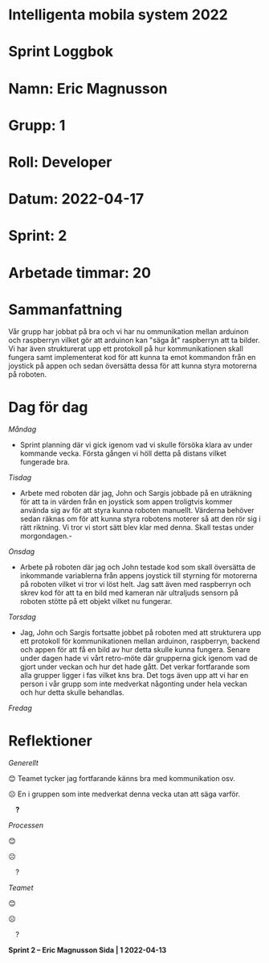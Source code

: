 #
# **Intelligenta mobila system 2022**
#
#
#
# **Sprint Loggbok**
# **Namn:	Eric Magnusson**
# **Grupp:	1**
# **Roll:	Developer**
# **Datum:	2022-04-17**
# **Sprint: 	2**
# **Arbetade timmar: 20**
#
# **Sammanfattning**
Vår grupp har jobbat på bra och vi har nu ommunikation mellan arduinon och raspberryn vilket gör att arduinon kan "säga åt" raspberryn att ta bilder. Vi har även strukturerat upp ett protokoll på hur kommunikationen skall fungera samt implementerat kod för att kunna ta emot kommandon från en joystick på appen och sedan översätta dessa för att kunna styra motorerna på roboten.

# **Dag för dag**
*Måndag*

- Sprint planning där vi gick igenom vad vi skulle försöka klara av under kommande vecka. Första gången vi höll detta på distans vilket fungerade bra.

*Tisdag*

- Arbete med roboten där jag, John och Sargis jobbade på en uträkning för att ta in värden från en joystick som appen troligtvis kommer använda sig av för att styra kunna roboten manuellt. Värderna behöver sedan räknas om för att kunna styra robotens moterer
så att den rör sig i rätt riktning. Vi tror vi stort sätt blev klar med denna. Skall testas under morgondagen.-

*Onsdag*

- Arbete på roboten där jag och John testade kod som skall översätta de inkommande variablerna från appens joystick till styrning för motorerna på roboten vilket vi tror vi löst helt. Jag satt även med raspberryn och skrev kod för att ta en bild med kameran när ultraljuds sensorn på roboten stötte på ett objekt vilket nu fungerar.

*Torsdag*

- Jag, John och Sargis fortsatte jobbet på roboten med att strukturera upp ett protokoll för kommunikationen mellan arduinon, raspberryn, backend och appen för att få en bild av hur detta skulle kunna fungera. Senare under dagen hade vi vårt retro-möte där grupperna gick igenom vad de gjort under veckan och hur det hade gått. Det verkar fortfarande som alla grupper ligger i fas vilket kns bra. Det togs även upp att vi har en person i vår grupp som inte medverkat någonting under hela veckan och hur detta skulle behandlas.

*Fredag*

# **Reflektioner** 
*Generellt*

😊	Teamet tycker jag fortfarande känns bra med kommunikation osv.

☹	En i gruppen som inte medverkat denna vecka utan att säga varför.

`  `**?**  	

*Processen*

😊	

☹	

`  `?	

*Teamet*

😊	

☹	

`  `?	

**Sprint 2 – Eric Magnusson	Sida | 1	2022-04-13**
